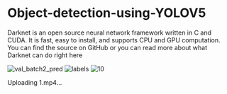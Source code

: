 # Object-detection-using-YOLOV5

Darknet is an open source neural network framework written in C and CUDA. It is fast, easy to install, and supports CPU and GPU computation. You can find the source on GitHub or you can read more about what Darknet can do right here

![val_batch2_pred](https://user-images.githubusercontent.com/59999074/141642086-af281b4f-fdff-45c4-aa70-125d0df4a2d5.jpg)
![labels](https://user-images.githubusercontent.com/59999074/141642089-416a87fd-4b53-4fe7-bbf7-63a84d2297c2.jpg)
![10](https://user-images.githubusercontent.com/59999074/141642111-3e5e6e18-dfce-446c-83c7-f3fb5c11fef3.png)


Uploading 1.mp4…

